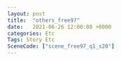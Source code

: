 ```yaml
---
layout: post
title:  "others_free97"
date:   2021-06-26 12:00:00 +0000
categories: Etc
Tags: Story Etc
SceneCode: ["scene_free97_q1_s20"]
---
```

